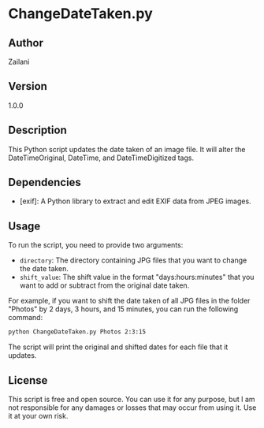 # ChangeDateTaken.py

## Author
Zailani

## Version
1.0.0

## Description
This Python script updates the date taken of an image file. It will alter the DateTimeOriginal, DateTime, and DateTimeDigitized tags.

## Dependencies
- [exif]: A Python library to extract and edit EXIF data from JPEG images.

## Usage
To run the script, you need to provide two arguments:
- `directory`: The directory containing JPG files that you want to change the date taken.
- `shift_value`: The shift value in the format "days:hours:minutes" that you want to add or subtract from the original date taken.

For example, if you want to shift the date taken of all JPG files in the folder "Photos" by 2 days, 3 hours, and 15 minutes, you can run the following command:

```bash
python ChangeDateTaken.py Photos 2:3:15
```

The script will print the original and shifted dates for each file that it updates.

## License
This script is free and open source. You can use it for any purpose, but I am not responsible for any damages or losses that may occur from using it. Use it at your own risk.
